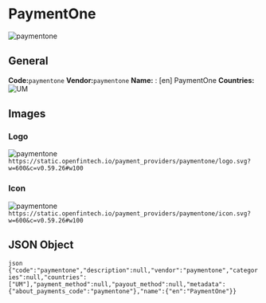 # PaymentOne 
![paymentone](https://static.openfintech.io/payment_providers/paymentone/logo.svg?w=600&c=v0.59.26#w100) 
## General 
**Code:**`paymentone` 
**Vendor:**`paymentone` 
**Name:** 
:	[en] PaymentOne 
**Countries:** 
![UM](https://cdnjs.cloudflare.com/ajax/libs/flag-icon-css/3.3.0/flags/4x3/UM.svg#w24) 
 
## Images 
### Logo 
![paymentone](https://static.openfintech.io/payment_providers/paymentone/logo.svg?w=600&c=v0.59.26#w100) 
``` https://static.openfintech.io/payment_providers/paymentone/logo.svg?w=600&c=v0.59.26#w100 ``` 
### Icon 
![paymentone](https://static.openfintech.io/payment_providers/paymentone/icon.svg?w=600&c=v0.59.26#w100) 
``` https://static.openfintech.io/payment_providers/paymentone/icon.svg?w=600&c=v0.59.26#w100 ``` 
## JSON Object 
```json {"code":"paymentone","description":null,"vendor":"paymentone","categories":null,"countries":["UM"],"payment_method":null,"payout_method":null,"metadata":{"about_payments_code":"paymentone"},"name":{"en":"PaymentOne"}} ``` 
